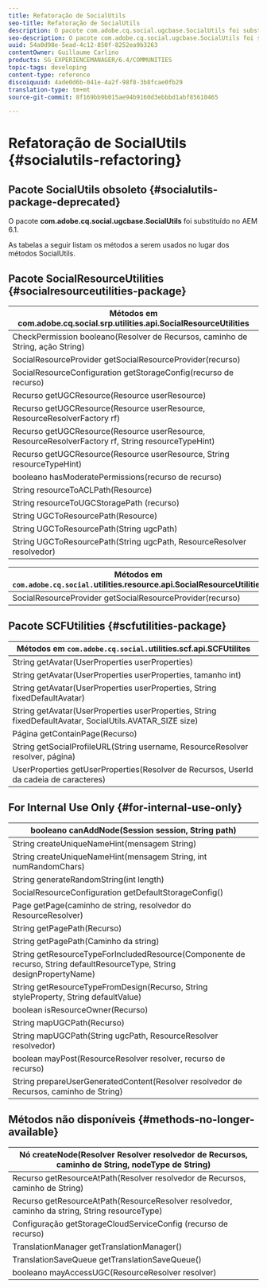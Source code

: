 ```yaml
---
title: Refatoração de SocialUtils
seo-title: Refatoração de SocialUtils
description: O pacote com.adobe.cq.social.ugcbase.SocialUtils foi substituído no AEM 6.1
seo-description: O pacote com.adobe.cq.social.ugcbase.SocialUtils foi substituído no AEM 6.1
uuid: 54a0d98e-5ead-4c12-850f-8252ea9b3263
contentOwner: Guillaume Carlino
products: SG_EXPERIENCEMANAGER/6.4/COMMUNITIES
topic-tags: developing
content-type: reference
discoiquuid: 4ade0d6b-041e-4a2f-98f8-3b8fcae0fb29
translation-type: tm+mt
source-git-commit: 8f169bb9b015ae94b9160d3ebbbd1abf85610465

---
```



# Refatoração de SocialUtils {#socialutils-refactoring}

## Pacote SocialUtils obsoleto {#socialutils-package-deprecated}

O pacote **com.adobe.cq.social.ugcbase.SocialUtils** foi substituído no AEM 6.1.

As tabelas a seguir listam os métodos a serem usados no lugar dos métodos SocialUtils.

## Pacote SocialResourceUtilities {#socialresourceutilities-package}

| Métodos em com.adobe.cq.social.srp.utilities.api.SocialResourceUtilities |
|---|
| CheckPermission booleano(Resolver de Recursos, caminho de String, ação String) |  |
| SocialResourceProvider getSocialResourceProvider(recurso) |  |
| SocialResourceConfiguration getStorageConfig(recurso de recurso) |  |
| Recurso getUGCResource(Resource userResource) |  |
| Recurso getUGCResource(Resource userResource, ResourceResolverFactory rf) | novo |
| Recurso getUGCResource(Resource userResource, ResourceResolverFactory rf, String resourceTypeHint) | novo |
| Recurso getUGCResource(Resource userResource, String resourceTypeHint) |  |
| booleano hasModeratePermissions(recurso de recurso) |  |
| String resourceToACLPath(Resource) |  |
| String resourceToUGCStoragePath (recurso) | substitui String resourceToUGCPath(recurso de recurso) |
| String UGCToResourcePath(Resource) |  |
| String UGCToResourcePath(String ugcPath) | assinatura de método alterada |
| String UGCToResourcePath(String ugcPath, ResourceResolver resolvedor) | novo |

| Métodos em `com.adobe.cq.social.`utilities.resource.api.SocialResourceUtilities |
|---|
| SocialResourceProvider getSocialResourceProvider(recurso) | substitui SocialResourceProvider getConftifiedProvider(recurso) |

## Pacote SCFUtilities {#scfutilities-package}

| Métodos em `com.adobe.cq.social.`utilities.scf.api.SCFUtilites |
|---|
| String getAvatar(UserProperties userProperties) |
| String getAvatar(UserProperties userProperties, tamanho int) |
| String getAvatar(UserProperties userProperties, String fixedDefaultAvatar) |
| String getAvatar(UserProperties userProperties, String fixedDefaultAvatar, SocialUtils.AVATAR_SIZE size) |
| Página getContainPage(Recurso) |
| String getSocialProfileURL(String username, ResourceResolver resolver, página) |
| UserProperties getUserProperties(Resolver de Recursos, UserId da cadeia de caracteres) |

## For Internal Use Only {#for-internal-use-only}

| booleano canAddNode(Session session, String path) |
|---|
| String createUniqueNameHint(mensagem String) |
| String createUniqueNameHint(mensagem String, int numRandomChars) |
| String generateRandomString(int length) |
| SocialResourceConfiguration getDefaultStorageConfig() |
| Page getPage(caminho de string, resolvedor do ResourceResolver) |
| String getPagePath(Recurso) |
| String getPagePath(Caminho da string) |
| String getResourceTypeForIncludedResource(Componente de recurso, String defaultResourceType, String designPropertyName) |
| String getResourceTypeFromDesign(Recurso, String styleProperty, String defaultValue) |
| boolean isResourceOwner(Recurso) |
| String mapUGCPath(Recurso) |
| String mapUGCPath(String ugcPath, ResourceResolver resolvedor) |
| boolean mayPost(ResourceResolver resolver, recurso de recurso) |
| String prepareUserGeneratedContent(Resolver resolvedor de Recursos, caminho de String) |

## Métodos não disponíveis {#methods-no-longer-available}

| Nó createNode(Resolver Resolver resolvedor de Recursos, caminho de String, nodeType de String) |
|---|
| Recurso getResourceAtPath(Resolver resolvedor de Recursos, caminho de String) |
| Recurso getResourceAtPath(ResourceResolver resolvedor, caminho da string, String resourceType) |
| Configuração getStorageCloudServiceConfig (recurso de recurso) |
| TranslationManager getTranslationManager() |
| TranslationSaveQueue getTranslationSaveQueue() |
| booleano mayAccessUGC(ResourceResolver resolver) |

